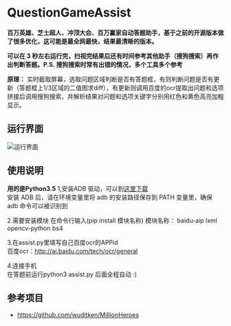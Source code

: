 # QuestionGameAssist
**百万英雄、芝士超人、冲顶大会、百万赢家自动答题助手，基于之前的开源版本做了很多优化，这可能是最全网最快，结果最清晰的版本。**

**可以在 3 秒左右运行完，扫视完结果后还有时间参考其他助手（搜狗搜索）再作出判断答题。P.S. 搜狗搜索时常有出错的情况，多个工具多个参考**

**原理：** 实时截取屏幕，选取问题区域判断是否有答题框，有则判断问题是否有更新（答题框上1/3区域的二值图求diff），有更新则调用百度的ocr提取出问题和选项拼接后调用搜狗搜索，并解析结果对问题和选项关键字分别用红色和黄色高亮加粗显示。

## 运行界面
![运行界面](https://github.com/wenmin-wu/QuestionGameAssist/blob/master/interface.png?raw=true)

## 使用说明
**用的是Python3.5**
1,安装ADB 驱动，可以到[这里下载](https://adb.clockworkmod.com/)<br />
   安装 ADB 后，请在环境变量里将 adb 的安装路径保存到 PATH 变量里，确保 adb 命令可以被识别到
  
2.需要安装模块 在命令行输入(pip install 模块名称) 模块名称： baidu-aip  lxml opencv-python bs4

3.在assist.py里填写自己百度ocr的APPid</br>
百度ocr：http://ai.baidu.com/tech/ocr/general

4.连接手机<br>在答题前运行python3 assist.py 后面全程自动 :)

## 参考项目
* https://github.com/wuditken/MillionHeroes
